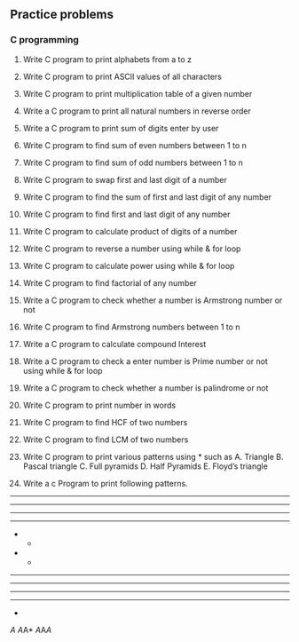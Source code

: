 ## Practice problems
### C programming

1. Write C program to print alphabets from a to z
2. Write C program to print ASCII values of all characters
3. Write C program to print multiplication table of a given number
4. Write a C program to print all natural numbers in reverse order
5. Write a C program to print sum of digits enter by user
6. Write C program to find sum of even numbers between 1 to n
7. Write C program to find sum of odd numbers between 1 to n
8. Write C program to swap first and last digit of a number
9. Write C program to find the sum of first and last digit of any number
10. Write C program to find first and last digit of any number
11. Write C program to calculate product of digits of a number
12. Write C program to reverse a number using while & for loop
13. Write C program to calculate power using while & for loop
14. Write C program to find factorial of any number
15. Write a C program to check whether a number is Armstrong number or not
16. Write C program to find Armstrong numbers between 1 to n
17. Write a C program to calculate compound Interest
18. Write a C program to check a enter number is Prime number or not using while & for
loop
19. Write a C program to check whether a number is palindrome or not
20. Write C program to print number in words
21. Write C program to find HCF of two numbers
22. Write C program to find LCM of two numbers
23. Write C program to print various patterns using * such as
A. Triangle
B. Pascal triangle
C. Full pyramids
D. Half Pyramids
E. Floyd’s triangle

24. Write a c Program to print following patterns.

* * * * * * * * * * 
* * * * * * * *
* * * * * *
* * * *
* *

* *
* * * *
* * * * * *
* * * * * * * *
* * * * * * * * * *

*
*A*
*A*A*
*A*A*A*